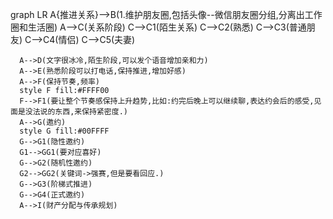 <div class="mermaid">

graph LR
      A{推进关系}-->B(1.维护朋友圈,包括头像--微信朋友圈分组,分离出工作圈和生活圈)
      A-->C(关系阶段)
      C-->C1(陌生关系)
      C-->C2(熟悉)
      C-->C3(普通朋友)
      C-->C4(情侣)
      C-->C5(夫妻)
      
      A-->D(文字很冰冷,陌生阶段,可以发个语音增加亲和力)
      A-->E(熟悉阶段可以打电话,保持推进,增加好感)
      A-->F(保持节奏,频率)
      style F fill:#FFFF00
      F-->F1(要让整个节奏感保持上升趋势,比如:约完后晚上可以继续聊,表达约会后的感受,见面是没法说的东西,来保持紧密度.)
      A-->G(邀约)
      style G fill:#00FFFF
      G-->G1(隐性邀约)
      G1-->GG1(要对应喜好)
      G-->G2(随机性邀约)
      G2-->GG2(关键词->强赛,但是要看回应.)
      G-->G3(阶梯式推进)
      G-->G4(正式邀约)
      A-->I(财产分配与传承规划)

</div>